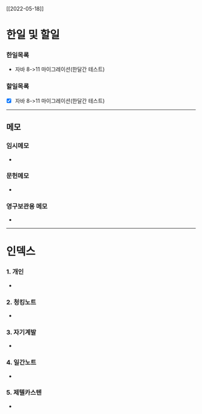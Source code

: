 
[[2022-05-18]]
# 한일 및 할일
### 한일목록
- 자바 8->11 마이그레이션(한달간 테스트)

### 할일목록
- [X] 자바 8->11 마이그레이션(한달간 테스트)


---

## 메모
### 임시메모
-
### 문헌메모
-

### 영구보관용 메모
-

---

# 인덱스
### 1. 개인
-
### 2. 청킹노트
-
### 3. 자기계발
-
### 4. 일간노트
-
### 5. 제텔카스텐
-
